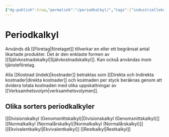 ```yaml
---
{"dg-publish":true,"permalink":"/periodkalkyl/","tags":["industriellekonomi"]}
---
```



# Periodkalkyl
Används då [[Företag\|företaget]] tillverkar en eller ett begränsat antal likartade produkter. Det är den enklaste formen av [[Självkostnadskalkyl\|Självkostnadskalkyl]]. Kan också användas inom tjänsteföretag.

Alla [[Kostnad (indek)\|kostnader]] betraktas som [[Direkta och Indirekta kostnader\|direkta kostnader]] och kostnaden per styck beräknas genom att dvidera totala kostnaden med olika uppskattningar av [[Verksamhetsvolym\|verksamhetsvolymen]].


## Olika sorters periodkalkyler
[[Divisionskalkyl (Genomsnittskalkyl)\|Divisionskalkyl (Genomsnittskalkyl)]]
[[Normalkalkyl (Normalårskalkyl)\|Normalkalkyl (Normalårskalkyl)]]
[[Ekvivalentkalkyl\|Ekvivalentkalkyl]] 
[[Restkalkyl\|Restkalkyl]]